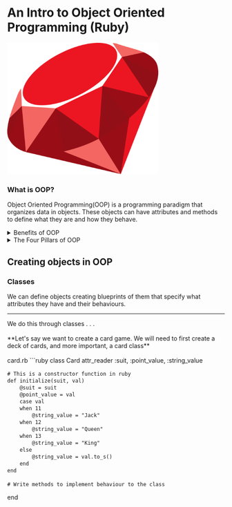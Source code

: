 # An Intro to Object Oriented Programming (Ruby)

<img src="https://github.com/adion81/ruby_lectures/blob/master/img/ruby.png" alt="Ruby" width="350px">

### What is OOP?

Object Oriented Programming(OOP) is a programming paradigm that organizes data in objects.  These objects can have attributes and methods to define what they are and how they behave.

<details>
    <summary>Benefits of OOP</summary>
    <ul>
        <li>Easy to collaborate</li>
        <li>Scalabity of your application</li>
        <li>Makes your code efficient and resuable</li>
    </ul>
</details>

<details>
    <summary>The Four Pillars of OOP</summary>
    <ul>
        <li>Encapsulation</li>
        <li>Abstraction</li>
        <li>Polymorphism</li>
        <li>Inheritance</li>
    </ul>
</details>

## Creating objects in OOP

### Classes
We can define objects creating blueprints of them that specify what attributes they have and their behaviours.<br>
<hr>
We do this through classes . . .<br>
<br>
**Let's say we want to create a card game.  We will need to first create a deck of cards, and more important, a card class**<br>
<br>
card.rb
```ruby
class Card
    attr_reader :suit, :point_value, :string_value

    # This is a constructor function in ruby
    def initialize(suit, val)
        @suit = suit
        @point_value = val
        case val
        when 11
            @string_value = "Jack"
        when 12
            @string_value = "Queen"
        when 13
            @string_value = "King"
        else
            @string_value = val.to_s()
        end
    end

    # Write methods to implement behaviour to the class
end
```
